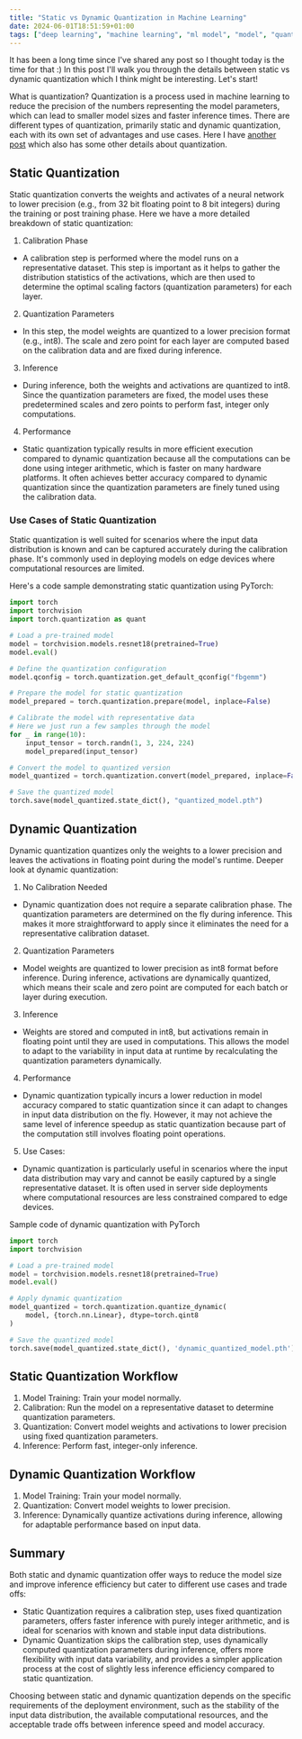 ```yaml
---
title: "Static vs Dynamic Quantization in Machine Learning"
date: 2024-06-01T18:51:59+01:00
tags: ["deep learning", "machine learning", "ml model", "model", "quantization", "model compression"]
---
```


It has been a long time since I've shared any post so I thought today is the time for that :) In this post I'll walk you through the details between static vs dynamic quantization which I think might be interesting. Let's start!

What is quantization? Quantization is a process used in machine learning to reduce the precision of the numbers representing the model parameters, which can lead to smaller model sizes and faster inference times. There are different types of quantization, primarily static and dynamic quantization, each with its own set of advantages and use cases. Here I have [another post](https://selek.tech/posts/deep-learning-model-quantization/) which also has some other details about quantization.

## Static Quantization

Static quantization converts the weights and activates of a neural network to lower precision (e.g., from 32 bit floating point to 8 bit integers) during the training or post training phase. Here we have a more detailed breakdown of static quantization:

1. Calibration Phase

- A calibration step is performed where the model runs on a representative dataset. This step is important as it helps to gather the distribution statistics of the activations, which are then used to determine the optimal scaling factors (quantization parameters) for each layer.

2. Quantization Parameters

- In this step, the model weights are quantized to a lower precision format (e.g., int8). The scale and zero point for each layer are computed based on the calibration data and are fixed during inference.

3. Inference

- During inference, both the weights and activations are quantized to int8. Since the quantization parameters are fixed, the model uses these predetermined scales and zero points to perform fast, integer only computations.

4. Performance

- Static quantization typically results in more efficient execution compared to dynamic quantization because all the computations can be done using integer arithmetic, which is faster on many hardware platforms. It often achieves better accuracy compared to dynamic quantization since the quantization parameters are finely tuned using the calibration data.

### Use Cases of Static Quantization

Static quantization is well suited for scenarios where the input data distribution is known and can be captured accurately during the calibration phase. It's commonly used in deploying models on edge devices where computational resources are limited.

Here's a code sample demonstrating static quantization using PyTorch:

```python
import torch
import torchvision
import torch.quantization as quant

# Load a pre-trained model
model = torchvision.models.resnet18(pretrained=True)
model.eval()

# Define the quantization configuration
model.qconfig = torch.quantization.get_default_qconfig("fbgemm")

# Prepare the model for static quantization
model_prepared = torch.quantization.prepare(model, inplace=False)

# Calibrate the model with representative data
# Here we just run a few samples through the model
for _ in range(10):
    input_tensor = torch.randn(1, 3, 224, 224)
    model_prepared(input_tensor)

# Convert the model to quantized version
model_quantized = torch.quantization.convert(model_prepared, inplace=False)

# Save the quantized model
torch.save(model_quantized.state_dict(), "quantized_model.pth")
```

## Dynamic Quantization

Dynamic quantization quantizes only the weights to a lower precision and leaves the activations in floating point during the model's runtime. Deeper look at dynamic quantization:

1. No Calibration Needed

- Dynamic quantization does not require a separate calibration phase. The quantization parameters are determined on the fly during inference. This makes it more straightforward to apply since it eliminates the need for a representative calibration dataset.

2. Quantization Parameters

- Model weights are quantized to lower precision as int8 format before inference. During inference, activations are dynamically quantized, which means their scale and zero point are computed for each batch or layer during execution.

3. Inference

- Weights are stored and computed in int8, but activations remain in floating point until they are used in computations. This allows the model to adapt to the variability in input data at runtime by recalculating the quantization parameters dynamically.

4. Performance

- Dynamic quantization typically incurs a lower reduction in model accuracy compared to static quantization since it can adapt to changes in input data distribution on the fly. However, it may not achieve the same level of inference speedup as static quantization because part of the computation still involves floating point operations.

5. Use Cases:

- Dynamic quantization is particularly useful in scenarios where the input data distribution may vary and cannot be easily captured by a single representative dataset. It is often used in server side deployments where computational resources are less constrained compared to edge devices.

Sample code of dynamic quantization with PyTorch

```python
import torch
import torchvision

# Load a pre-trained model
model = torchvision.models.resnet18(pretrained=True)
model.eval()

# Apply dynamic quantization
model_quantized = torch.quantization.quantize_dynamic(
    model, {torch.nn.Linear}, dtype=torch.qint8
)

# Save the quantized model
torch.save(model_quantized.state_dict(), 'dynamic_quantized_model.pth')
```

## Static Quantization Workflow

1. Model Training: Train your model normally.
2. Calibration: Run the model on a representative dataset to determine quantization parameters.
3. Quantization: Convert model weights and activations to lower precision using fixed quantization parameters.
4. Inference: Perform fast, integer-only inference.

## Dynamic Quantization Workflow

1. Model Training: Train your model normally.
2. Quantization: Convert model weights to lower precision.
3. Inference: Dynamically quantize activations during inference, allowing for adaptable performance based on input data.

## Summary

Both static and dynamic quantization offer ways to reduce the model size and improve inference efficiency but cater to different use cases and trade offs:

- Static Quantization requires a calibration step, uses fixed quantization parameters, offers faster inference with purely integer arithmetic, and is ideal for scenarios with known and stable input data distributions.
- Dynamic Quantization skips the calibration step, uses dynamically computed quantization parameters during inference, offers more flexibility with input data variability, and provides a simpler application process at the cost of slightly less inference efficiency compared to static quantization.

Choosing between static and dynamic quantization depends on the specific requirements of the deployment environment, such as the stability of the input data distribution, the available computational resources, and the acceptable trade offs between inference speed and model accuracy.
